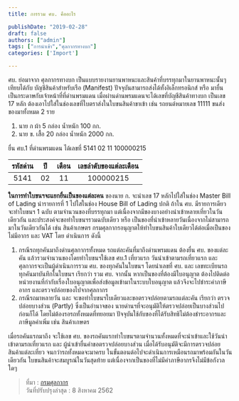 ```yaml
---
title: การรวม ศบ. คืออะไร

publishDate: "2019-02-28"
draft: false
authors: ["admin"]
tags: ["การนำเข้า","ศุลกากรทางบก"]
categories: ['Import']

---
```


ศบ. ย่อมาจาก ศุลกากรทางบก เป็นแบบรายงานยานพาหนะและสินค้าที่บรรทุกมาในยานพาหนะนั้นๆ เทียบได้กับ บัญชีสินค้าสำหรับเรือ (Manifest) ปัจจุบันสามารถส่งได้ทั้งอิเล็กทรอนิกส์ หรือ มายื่นเป็นกระดาษกับเจ้าหน้าที่ที่ด่านพรมแดน  เมื่อผ่านด่านพรมแดนจะได้เลขที่บัญชีสินค้าทางบก เป็นเลข 17 หลัก ต้องเอาไปใส่ในช่องเลขที่ใบตราส่งในใบขนสินค้าขาเข้า  เช่น รถยนต์หมายเลข 11111 ขนส่งของมาทั้งหมด 2 ราย

1. นาย ก  ผ้า 5 กล่อง น้ำหนัก 100 กก.
2. นาย ข. เสื้อ 20 กล่อง น้ำหนัก 2000 กก.

ยื่น ศบ.1 ที่ด่านพรมแดน  ได้เลขที่ 5141  02  11  100000215

| รหัสด่าน | ปี |เดือน|   เลขลำดับของแต่ละเดือน|
|:-----:|:-----:|:------:|:------------:|
| 5141  | 02 |11| 100000215  |

**ในการทำใบขนฯจะแยกยื่นเป็นของแต่ละคน**  ของนาย ก. จะนำเลข 17 หลักไปใส่ในช่อง Master Bill of Lading  นำรายการที่ 1 ไปใสในช่อง House Bill of Lading
ปกติ ถ้าใน ศบ. มีรายการเดียว  จะทำใบขนฯ 1 ฉบับ ตามจำนวนของที่บรรทุกมา  แต่เนื่องจากมีของบางอย่างนำเข้าหลายเที่ยวในวันเดียวกัน และประสงค์จะขอทำใบขนฯรวมฉบับเดียว   หรือ  เป็นของที่นำเข้าหลายวันเนื่องจากไม่สามารถมาในวันเดียวกันได้ เช่น  สินค้าเกษตร   กรมศุลกากรอนุญาตให้ทำใบขนสินค้าใบเดียวได้ต่อเมื่อเป็นของไม่มีอากร และ VAT   โดย ดำเนินการ ดังนี้  

1. กรณีรถทุกคันมาถึงด่านศุลกากรทั้งหมด รถแต่ละคันที่มาถึงด่านพรมแดน ต้องยื่น ศบ. ของแต่ละคัน  แล้วรวมจำนวนของโดยทำใบขนฯใช้เลข ศบ.1 เที่ยวแรก  วันนำเข้าตามรถเที่ยวแรก    และศุลกากรจะเป็นผู้ดำเนินการรวม ศบ. ของทุกคันในใบขนฯ  โดยนำเลขที่  ศบ. และ เลขทะเบียนรถทุกคันมาบันทึกในใบขนฯ เรียกว่า รวม ศบ.  จากนั้น หากเป็นของที่ต้องมีใบอนุญาต ต้องไปติดต่อหน่วยงานที่กำกับเรื่องใบอนุญาตเพื่อส่งข้อมูลเข้ามาในระบบใบอนุญาต แล้วจึงจะไปชำระค่าภาษีอากร และตรวจปล่อยของไปจากศุลกากร
2. กรณีรถมาหลายวัน และ จะขอทำใบขนฯใบเดียวและขอตรวจปล่อยตามรถแต่ละคัน เรียกว่า ตรวจปล่อยบางส่วน (Partly)   ซึ่งเป็นอำนาจของ นายด่านฯที่จะอนุมัติให้ตรวจปล่อยเป็นบางส่วนไปก่อนก็ได้ โดยไม่ต้องรอรถทั้งหมดที่ทยอยมา    ปัจจุบันใช้กับของที่ได้รับสิทธิไม่ต้องชำระอากรและภาษีมูลค่าเพิ่ม เช่น สินค้าเกษตร  

เมื่อรถคันแรกมาถึง จะใช้เลข ศบ. ของรถคันแรกทำใบขนฯตามจำนวนทั้งหมดที่จะนำเข้าและใช้วันนำเข้าตามรถเที่ยวแรก  และ ผู้นำเข้ายื่นคำขอตรวจปล่อยบางส่วน เมื่อได้รับอนุมัติจะมีการตรวจปล่อยสินค้าแต่ละเที่ยว จนกว่ารถทั้งหมดจะมาครบ   ในขั้นตอนต่อไปจะดำเนินการเหมือนรถมาพร้อมกันในวันเดียวกัน   ใบขนสินค้าจะสมบูรณ์ในวันสุดท้าย แต่เนื่องจากเป็นของที่ไม่มีค่าภาษีอากรจึงไม่มีข้อกังวลใดๆ 

> ที่มา : [กรมศุลกากร](http://www.customs.go.th/cont_strc_faq.php?lang=th&top_menu=menu_homepage&left_menu=menu_center_004&ini_menu=&current_id=142328324146505f47464a4e464b48)   
> วันที่ปรับปรุงล่าสุด : 8 สิงหาคม 2562
